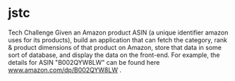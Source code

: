 # jstc
Tech Challenge Given an Amazon product ASIN (a unique identifier amazon uses for its products), build an application that can fetch the category, rank &amp; product dimensions of that product on Amazon, store that data in some sort of database, and display the data on the front-end. For example, the details for ASIN "B002QYW8LW" can be found here www.amazon.com/dp/B002QYW8LW .
